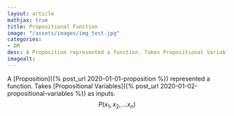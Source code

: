 ```yaml
---
layout: article
mathjax: true
title: Propositional Function
image: "/assets/images/img_test.jpg"
categories:
- DM
desc: A Proposition represented a function. Takes Propositional Variables as inputs. 
imagealt: 
---
```


A [Proposition]({% post_url 2020-01-01-proposition %}) represented a function. Takes [Propositional Variables]({% post_url 2020-01-02-propositional-variables %}) as inputs.
$$P(x_1, x_2, \dots x_n)$$
































































































































































































































































































































































